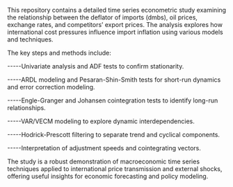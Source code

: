 This repository contains a detailed time series econometric study examining the relationship between the deflator of imports (dmbs), oil prices, exchange rates, and competitors’ export prices. The analysis explores how international cost pressures influence import inflation using various models and techniques.

The key steps and methods include:

-----Univariate analysis and ADF tests to confirm stationarity.

-----ARDL modeling and Pesaran-Shin-Smith tests for short-run dynamics and error correction modeling.

-----Engle-Granger and Johansen cointegration tests to identify long-run relationships.

-----VAR/VECM modeling to explore dynamic interdependencies.

-----Hodrick-Prescott filtering to separate trend and cyclical components.

-----Interpretation of adjustment speeds and cointegrating vectors.

The study is a robust demonstration of macroeconomic time series techniques applied to international price transmission and external shocks, offering useful insights for economic forecasting and policy modeling.
